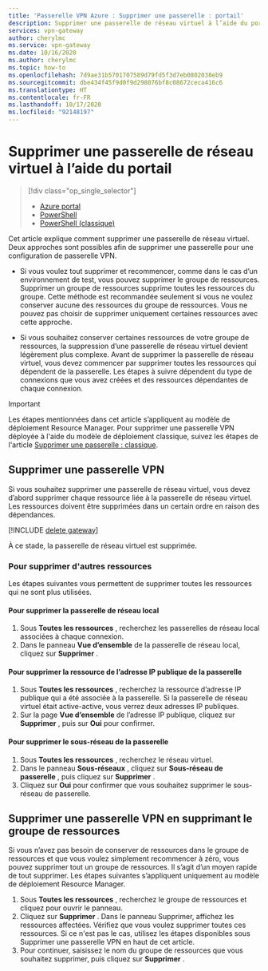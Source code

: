 ```yaml
---
title: 'Passerelle VPN Azure : Supprimer une passerelle : portail'
description: Supprimer une passerelle de réseau virtuel à l’aide du portail Azure
services: vpn-gateway
author: cherylmc
ms.service: vpn-gateway
ms.date: 10/16/2020
ms.author: cherylmc
ms.topic: how-to
ms.openlocfilehash: 7d9ae31b5701707589d79fd5f3d7eb0802038eb9
ms.sourcegitcommit: dbe434f45f9d0f9d298076bf8c08672ceca416c6
ms.translationtype: HT
ms.contentlocale: fr-FR
ms.lasthandoff: 10/17/2020
ms.locfileid: "92148197"
---
```

# <a name="delete-a-virtual-network-gateway-using-the-portal"></a>Supprimer une passerelle de réseau virtuel à l’aide du portail

> [!div class="op_single_selector"]
> * [Azure portal](vpn-gateway-delete-vnet-gateway-portal.md)
> * [PowerShell](vpn-gateway-delete-vnet-gateway-powershell.md)
> * [PowerShell (classique)](vpn-gateway-delete-vnet-gateway-classic-powershell.md)

Cet article explique comment supprimer une passerelle de réseau virtuel. Deux approches sont possibles afin de supprimer une passerelle pour une configuration de passerelle VPN.

* Si vous voulez tout supprimer et recommencer, comme dans le cas d’un environnement de test, vous pouvez supprimer le groupe de ressources. Supprimer un groupe de ressources supprime toutes les ressources du groupe. Cette méthode est recommandée seulement si vous ne voulez conserver aucune des ressources du groupe de ressources. Vous ne pouvez pas choisir de supprimer uniquement certaines ressources avec cette approche.

* Si vous souhaitez conserver certaines ressources de votre groupe de ressources, la suppression d’une passerelle de réseau virtuel devient légèrement plus complexe. Avant de supprimer la passerelle de réseau virtuel, vous devez commencer par supprimer toutes les ressources qui dépendent de la passerelle. Les étapes à suivre dépendent du type de connexions que vous avez créées et des ressources dépendantes de chaque connexion.

> [!IMPORTANT]
> Les étapes mentionnées dans cet article s’appliquent au modèle de déploiement Resource Manager. Pour supprimer une passerelle VPN déployée à l'aide du modèle de déploiement classique, suivez les étapes de l'article [Supprimer une passerelle : classique](vpn-gateway-delete-vnet-gateway-classic-powershell.md).

## <a name="delete-a-vpn-gateway"></a>Supprimer une passerelle VPN

Si vous souhaitez supprimer une passerelle de réseau virtuel, vous devez d’abord supprimer chaque ressource liée à la passerelle de réseau virtuel. Les ressources doivent être supprimées dans un certain ordre en raison des dépendances.

[!INCLUDE [delete gateway](../../includes/vpn-gateway-delete-vnet-gateway-portal-include.md)]

À ce stade, la passerelle de réseau virtuel est supprimée.

### <a name="to-delete-additional-resources"></a>Pour supprimer d'autres ressources

Les étapes suivantes vous permettent de supprimer toutes les ressources qui ne sont plus utilisées.

#### <a name="to-delete-the-local-network-gateway"></a>Pour supprimer la passerelle de réseau local

1. Sous **Toutes les ressources** , recherchez les passerelles de réseau local associées à chaque connexion.
1. Dans le panneau **Vue d’ensemble** de la passerelle de réseau local, cliquez sur **Supprimer** .

#### <a name="to-delete-the-public-ip-address-resource-for-the-gateway"></a>Pour supprimer la ressource de l’adresse IP publique de la passerelle

1. Sous **Toutes les ressources** , recherchez la ressource d’adresse IP publique qui a été associée à la passerelle. Si la passerelle de réseau virtuel était active-active, vous verrez deux adresses IP publiques.
1. Sur la page **Vue d’ensemble** de l’adresse IP publique, cliquez sur **Supprimer** , puis sur **Oui** pour confirmer.

#### <a name="to-delete-the-gateway-subnet"></a>Pour supprimer le sous-réseau de la passerelle

1. Sous **Toutes les ressources** , recherchez le réseau virtuel. 
1. Dans le panneau **Sous-réseaux** , cliquez sur **Sous-réseau de passerelle** , puis cliquez sur **Supprimer** . 
1. Cliquez sur **Oui** pour confirmer que vous souhaitez supprimer le sous-réseau de passerelle.

## <a name="delete-a-vpn-gateway-by-deleting-the-resource-group"></a><a name="deleterg"></a>Supprimer une passerelle VPN en supprimant le groupe de ressources

Si vous n’avez pas besoin de conserver de ressources dans le groupe de ressources et que vous voulez simplement recommencer à zéro, vous pouvez supprimer tout un groupe de ressources. Il s’agit d’un moyen rapide de tout supprimer. Les étapes suivantes s’appliquent uniquement au modèle de déploiement Resource Manager.

1. Sous **Toutes les ressources** , recherchez le groupe de ressources et cliquez pour ouvrir le panneau.
1. Cliquez sur **Supprimer** . Dans le panneau Supprimer, affichez les ressources affectées. Vérifiez que vous voulez supprimer toutes ces ressources. Si ce n'est pas le cas, utilisez les étapes disponibles sous Supprimer une passerelle VPN en haut de cet article.
1. Pour continuer, saisissez le nom du groupe de ressources que vous souhaitez supprimer, puis cliquez sur **Supprimer** .
